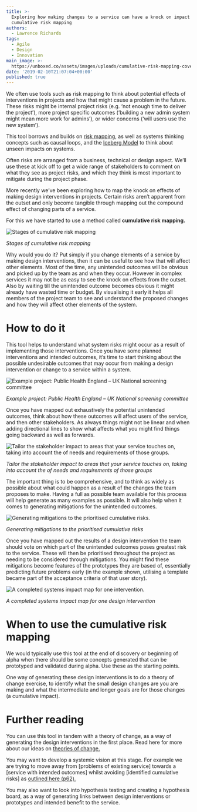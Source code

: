 ```yaml
---
title: >-
  Exploring how making changes to a service can have a knock on impact using
  cumulative risk mapping
authors:
  - Lawrence Richards
tags:
  - Agile
  - Design
  - Innovation
main_image: >-
  https://unboxed.co/assets/images/uploads/cumulative-risk-mapping-cover-new-2x.jpg
date: '2019-02-10T21:07:04+00:00'
published: true
---
```

We often use tools such as risk mapping to think about potential effects of interventions in projects and how that might cause a problem in the future. These risks might be internal project risks (e.g. ‘not enough time to deliver the project’), more project specific outcomes (‘building a new admin system might mean more work for admins’), or wider concerns (‘will users use the new system’).

This tool borrows and builds on [risk mapping](https://medium.muz.li/how-design-thinking-will-fix-design-thinking-5ce735b4c029), as well as systems thinking concepts such as causal loops, and the [Iceberg Model](http://www.ascd.org/ASCD/pdf/journals/ed_lead/el200910_kohm_iceberg.pdf) to think about unseen impacts on systems.

Often risks are arranged from a business, technical or design aspect. We’ll use these at kick off to get a wide range of stakeholders to comment on what they see as project risks, and which they think is most important to mitigate during the project phase.

More recently we’ve been exploring how to map the knock on effects of making design interventions in projects. Certain risks aren’t apparent from the outset and only become tangible through mapping out the compound effect of changing parts of a service.

For this we have started to use a method called **cumulative risk mapping.**

![Stages of cumulative risk mapping](/assets/images/uploads/cumulative-risk-mapping-1-2x.jpg)

*Stages of cumulative risk mapping*

Why would you do it? Put simply if you change elements of a service by making design interventions, then it can be useful to see how that will affect other elements. Most of the time, any unintended outcomes will be obvious and picked up by the team as and when they occur. However in complex services it may not be as easy to see the knock on effects from the outset. Also by waiting till the unintended outcome becomes obvious it might already have wasted time or budget. By visualising it early it helps all members of the project team to see and understand the proposed changes and how they will affect other elements of the system. 

# How to do it

This tool helps to understand what system risks might occur as a result of implementing those interventions. Once you have some planned interventions and intended outcomes, it’s time to start thinking about the possible undesirable outcomes that may occur from making a design intervention or change to a service within a system. 

![Example project: Public Health England – UK National screening committee](/assets/images/uploads/cumulative-risk-mapping-3.1-2x.jpg)

*Example project: Public Health England – UK National screening committee*

Once you have mapped out exhaustively the potential unintended outcomes, think about how these outcomes will affect users of the service, and then other stakeholders. As always things might not be linear and when adding directional lines to show what affects what you might find things going backward as well as forwards. 

![Tailor the stakeholder impact to areas that your service touches on, taking into account the of needs and requirements of those groups.](/assets/images/uploads/cumulative-risk-mapping-2-2x.jpg)

*Tailor the stakeholder impact to areas that your service touches on, taking into account the of needs and requirements of those groups*

The important thing is to be comprehensive, and to think as widely as possible about what could happen as a result of the changes the team proposes to make. Having a full as possible team available for this process will help generate as many examples as possible. It will also help when it comes to generating mitigations for the unintended outcomes.

![Generating mitigations to the prioritised cumulative risks.](/assets/images/uploads/cumulative-risk-mapping-4.1-2x.jpg)

*Generating mitigations to the prioritised cumulative risks*

Once you have mapped out the results of a design intervention the team should vote on which part of the unintended outcomes poses greatest risk to the service. These will then be prioritised throughout the project as needing to be considered through mitigations. You might find these mitigations become features of the prototypes they are based of, essentially predicting future problems early (in the example shown, utilising a template became part of the acceptance criteria of that user story).

![A completed systems impact map for one intervention.](/assets/images/uploads/cumulative-risk-mapping-5-2x.jpg)

*A completed systems impact map for one design intervention*

# When to use the cumulative risk mapping

We would typically use this tool at the end of discovery or beginning of alpha when there should be some concepts generated that can be prototyped and validated during alpha. Use these as the starting points. 

One way of generating these design interventions is to do a theory of change exercise, to identify what the small design changes are you are making and what the intermediate and longer goals are for those changes (a cumulative impact). 

# Further reading

You can use this tool in tandem with a theory of change, as a way of generating the design interventions in the first place. Read here for more about our ideas on [theories of change.](https://unboxed.co/blog/designing-for-impact-with-theories-of-change/) 

You may want to develop a systemic vision at this stage. For example we are trying to move away from \[problems of existing service] towards a \[service with intended outcomes] whilst avoiding \[identified cumulative risks] as [outlined here (p62).](https://docs.kumu.io/content/Workbook-012617.pdf)

You may also want to look into hypothesis testing and creating a hypothesis board, as a way of generating links between design interventions or prototypes and intended benefit to the service.
